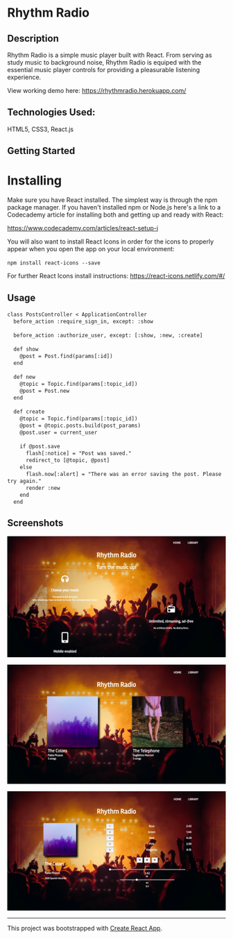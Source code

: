 # Rhythm Radio

## Description
Rhythm Radio is a simple music player built with React. From serving as study music to background noise, Rhythm Radio is equiped with the essential music player controls for providing a pleasurable listening experience. 

View working demo here: https://rhythmradio.herokuapp.com/

## Technologies Used:

HTML5, CSS3, React.js

## Getting Started

# Installing

Make sure you have React installed. The simplest way is through the npm package manager. If you haven't installed npm or Node.js here's a link to a Codecademy article for installing both and getting up and ready with React:

https://www.codecademy.com/articles/react-setup-i

You will also want to install React Icons in order for the icons to properly appear when you open the app on your local environment:

`npm install react-icons --save`

For further React Icons install instructions: https://react-icons.netlify.com/#/

## Usage

```
class PostsController < ApplicationController
  before_action :require_sign_in, except: :show

  before_action :authorize_user, except: [:show, :new, :create]

  def show
    @post = Post.find(params[:id])
  end

  def new
    @topic = Topic.find(params[:topic_id])
    @post = Post.new
  end

  def create
    @topic = Topic.find(params[:topic_id])
    @post = @topic.posts.build(post_params)
    @post.user = current_user

    if @post.save
      flash[:notice] = "Post was saved."
      redirect_to [@topic, @post]
    else
      flash.now[:alert] = "There was an error saving the post. Please try again."
      render :new
    end
  end
```

## Screenshots

![Rhythm Radio Landing Page](public/assets/images/rhythmradiolanding.png)

![Rhythm Radio Albums Page](public/assets/images/rhythmradioalbums.png)

![Rhythm Radio 1st Album Page](public/assets/images/rhythmradioalbum1.png)

---------------

This project was bootstrapped with [Create React App](https://github.com/facebookincubator/create-react-app).
